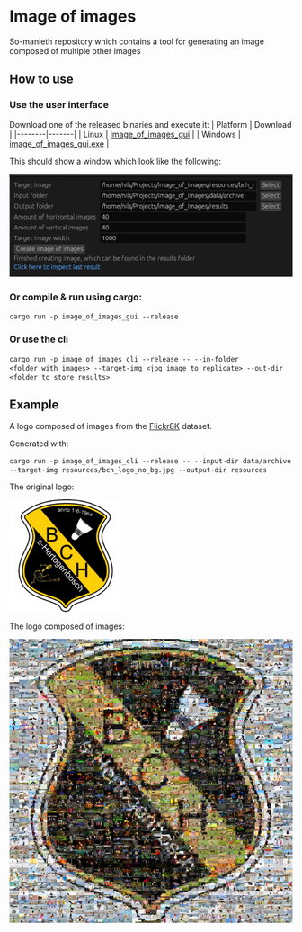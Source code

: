 # Image of images
So-manieth repository which contains a tool for generating an image composed of multiple other images

## How to use

### Use the user interface
Download one of the released binaries and execute it:
| Platform | Download |
|--------|-------|
| Linux   | [image_of_images_gui](https://github.com/NilsHasNoGithub/image_of_images/releases/download/v0.3.0/image_of_images_gui)  |
| Windows | [image_of_images_gui.exe](https://github.com/NilsHasNoGithub/image_of_images/releases/download/v0.3.0/image_of_images_gui.exe)  |
<!-- | Apple (failed) | Build failed -->
This should show a window which look like the following:

<img src="resources/gui.png" width="800"/>

### Or compile & run using cargo:
```
cargo run -p image_of_images_gui --release
```

### Or use the cli
```
cargo run -p image_of_images_cli --release -- --in-folder <folder_with_images> --target-img <jpg_image_to_replicate> --out-dir <folder_to_store_results>
```

## Example
A logo composed of images from the [Flickr8K](https://www.kaggle.com/adityajn105/flickr8k/activity) dataset.

Generated with:
```
cargo run -p image_of_images_cli --release -- --input-dir data/archive --target-img resources/bch_logo_no_bg.jpg --output-dir resources
```

The original logo:

<img src="resources/bch_logo_no_bg.jpg" width="200"/>

The logo composed of images:

<img src="resources/result.png" width="800"/>

